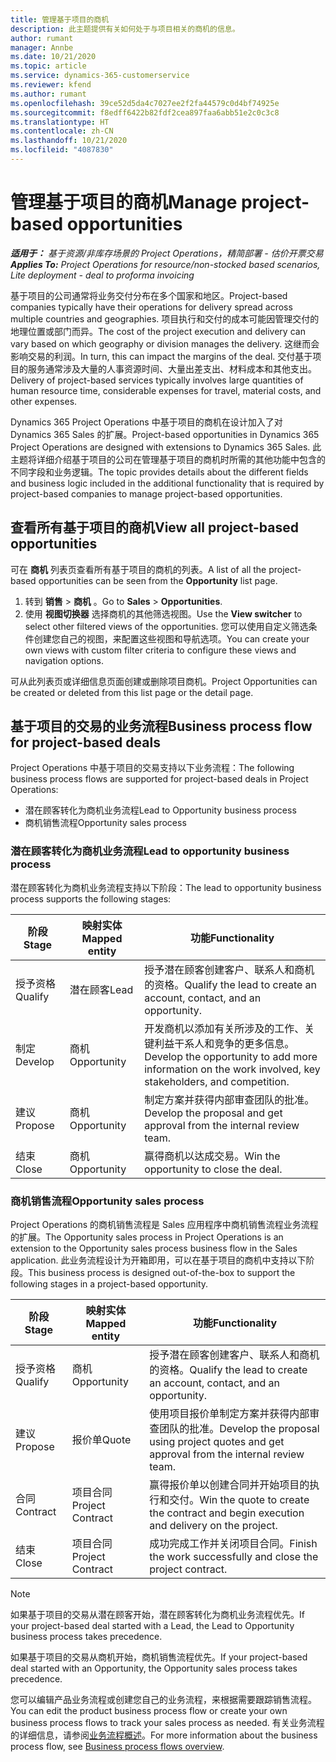 ```yaml
---
title: 管理基于项目的商机
description: 此主题提供有关如何处于与项目相关的商机的信息。
author: rumant
manager: Annbe
ms.date: 10/21/2020
ms.topic: article
ms.service: dynamics-365-customerservice
ms.reviewer: kfend
ms.author: rumant
ms.openlocfilehash: 39ce52d5da4c7027ee2f2fa44579c0d4bf74925e
ms.sourcegitcommit: f8edff6422b82fdf2cea897faa6abb51e2c0c3c8
ms.translationtype: HT
ms.contentlocale: zh-CN
ms.lasthandoff: 10/21/2020
ms.locfileid: "4087830"
---
```

# <a name="manage-project-based-opportunities"></a><span data-ttu-id="f3e16-103">管理基于项目的商机</span><span class="sxs-lookup"><span data-stu-id="f3e16-103">Manage project-based opportunities</span></span>

<span data-ttu-id="f3e16-104">_**适用于：** 基于资源/非库存场景的 Project Operations，精简部署 - 估价开票交易_</span><span class="sxs-lookup"><span data-stu-id="f3e16-104">_**Applies To:** Project Operations for resource/non-stocked based scenarios, Lite deployment - deal to proforma invoicing_</span></span>

<span data-ttu-id="f3e16-105">基于项目的公司通常将业务交付分布在多个国家和地区。</span><span class="sxs-lookup"><span data-stu-id="f3e16-105">Project-based companies typically have their operations for delivery spread across multiple countries and geographies.</span></span> <span data-ttu-id="f3e16-106">项目执行和交付的成本可能因管理交付的地理位置或部门而异。</span><span class="sxs-lookup"><span data-stu-id="f3e16-106">The cost of the project execution and delivery can vary  based on which geography or division manages the delivery.</span></span> <span data-ttu-id="f3e16-107">这继而会影响交易的利润。</span><span class="sxs-lookup"><span data-stu-id="f3e16-107">In turn, this can impact the margins of the deal.</span></span> <span data-ttu-id="f3e16-108">交付基于项目的服务通常涉及大量的人事资源时间、大量出差支出、材料成本和其他支出。</span><span class="sxs-lookup"><span data-stu-id="f3e16-108">Delivery of project-based services typically involves large quantities of human resource time, considerable expenses for travel, material costs, and other expenses.</span></span>

<span data-ttu-id="f3e16-109">Dynamics 365 Project Operations 中基于项目的商机在设计加入了对 Dynamics 365 Sales 的扩展。</span><span class="sxs-lookup"><span data-stu-id="f3e16-109">Project-based opportunities in Dynamics 365 Project Operations are designed with extensions to Dynamics 365 Sales.</span></span> <span data-ttu-id="f3e16-110">此主题将详细介绍基于项目的公司在管理基于项目的商机时所需的其他功能中包含的不同字段和业务逻辑。</span><span class="sxs-lookup"><span data-stu-id="f3e16-110">The topic provides details about the different fields and business logic included in the additional functionality that is required by project-based companies to manage project-based opportunities.</span></span>

## <a name="view-all-project-based-opportunities"></a><span data-ttu-id="f3e16-111">查看所有基于项目的商机</span><span class="sxs-lookup"><span data-stu-id="f3e16-111">View all project-based opportunities</span></span>

<span data-ttu-id="f3e16-112">可在 **商机** 列表页查看所有基于项目的商机的列表。</span><span class="sxs-lookup"><span data-stu-id="f3e16-112">A list of all the project-based opportunities can be seen from the **Opportunity** list page.</span></span> 

1. <span data-ttu-id="f3e16-113">转到 **销售** > **商机** 。</span><span class="sxs-lookup"><span data-stu-id="f3e16-113">Go to **Sales** > **Opportunities**.</span></span>
2. <span data-ttu-id="f3e16-114">使用 **视图切换器** 选择商机的其他筛选视图。</span><span class="sxs-lookup"><span data-stu-id="f3e16-114">Use the **View switcher** to select other filtered views of the opportunities.</span></span> <span data-ttu-id="f3e16-115">您可以使用自定义筛选条件创建您自己的视图，来配置这些视图和导航选项。</span><span class="sxs-lookup"><span data-stu-id="f3e16-115">You can create your own views with custom filter criteria to configure these views and navigation options.</span></span>

<span data-ttu-id="f3e16-116">可从此列表页或详细信息页面创建或删除项目商机。</span><span class="sxs-lookup"><span data-stu-id="f3e16-116">Project Opportunities can be created or deleted from this list page or the detail page.</span></span>

## <a name="business-process-flow-for-project-based-deals"></a><span data-ttu-id="f3e16-117">基于项目的交易的业务流程</span><span class="sxs-lookup"><span data-stu-id="f3e16-117">Business process flow for project-based deals</span></span>

<span data-ttu-id="f3e16-118">Project Operations 中基于项目的交易支持以下业务流程：</span><span class="sxs-lookup"><span data-stu-id="f3e16-118">The following business process flows are supported for project-based deals in Project Operations:</span></span>

- <span data-ttu-id="f3e16-119">潜在顾客转化为商机业务流程</span><span class="sxs-lookup"><span data-stu-id="f3e16-119">Lead to Opportunity business process</span></span>
- <span data-ttu-id="f3e16-120">商机销售流程</span><span class="sxs-lookup"><span data-stu-id="f3e16-120">Opportunity sales process</span></span>

### <a name="lead-to-opportunity-business-process"></a><span data-ttu-id="f3e16-121">潜在顾客转化为商机业务流程</span><span class="sxs-lookup"><span data-stu-id="f3e16-121">Lead to opportunity business process</span></span> 
<span data-ttu-id="f3e16-122">潜在顾客转化为商机业务流程支持以下阶段：</span><span class="sxs-lookup"><span data-stu-id="f3e16-122">The lead to opportunity business process supports the following stages:</span></span>

| <span data-ttu-id="f3e16-123">阶段</span><span class="sxs-lookup"><span data-stu-id="f3e16-123">Stage</span></span> | <span data-ttu-id="f3e16-124">映射实体</span><span class="sxs-lookup"><span data-stu-id="f3e16-124">Mapped entity</span></span> | <span data-ttu-id="f3e16-125">功能</span><span class="sxs-lookup"><span data-stu-id="f3e16-125">Functionality</span></span> |
| --- | --- | --- |
| <span data-ttu-id="f3e16-126">授予资格</span><span class="sxs-lookup"><span data-stu-id="f3e16-126">Qualify</span></span> | <span data-ttu-id="f3e16-127">潜在顾客</span><span class="sxs-lookup"><span data-stu-id="f3e16-127">Lead</span></span> | <span data-ttu-id="f3e16-128">授予潜在顾客创建客户、联系人和商机的资格。</span><span class="sxs-lookup"><span data-stu-id="f3e16-128">Qualify the lead to create an account, contact, and an opportunity.</span></span> |
| <span data-ttu-id="f3e16-129">制定</span><span class="sxs-lookup"><span data-stu-id="f3e16-129">Develop</span></span> | <span data-ttu-id="f3e16-130">商机​​</span><span class="sxs-lookup"><span data-stu-id="f3e16-130">Opportunity</span></span> | <span data-ttu-id="f3e16-131">开发商机以添加有关所涉及的工作、关键利益干系人和竞争的更多信息。</span><span class="sxs-lookup"><span data-stu-id="f3e16-131">Develop the opportunity to add more information on the work involved, key stakeholders, and competition.</span></span> |
| <span data-ttu-id="f3e16-132">建议</span><span class="sxs-lookup"><span data-stu-id="f3e16-132">Propose</span></span> | <span data-ttu-id="f3e16-133">商机​​</span><span class="sxs-lookup"><span data-stu-id="f3e16-133">Opportunity</span></span> | <span data-ttu-id="f3e16-134">制定方案并获得内部审查团队的批准。</span><span class="sxs-lookup"><span data-stu-id="f3e16-134">Develop the proposal and get approval from the internal review team.</span></span> |
| <span data-ttu-id="f3e16-135">结束</span><span class="sxs-lookup"><span data-stu-id="f3e16-135">Close</span></span> | <span data-ttu-id="f3e16-136">商机​​</span><span class="sxs-lookup"><span data-stu-id="f3e16-136">Opportunity</span></span> | <span data-ttu-id="f3e16-137">赢得商机以达成交易。</span><span class="sxs-lookup"><span data-stu-id="f3e16-137">Win the opportunity to close the deal.</span></span> |

### <a name="opportunity-sales-process"></a><span data-ttu-id="f3e16-138">商机销售流程</span><span class="sxs-lookup"><span data-stu-id="f3e16-138">Opportunity sales process</span></span>
<span data-ttu-id="f3e16-139">Project Operations 的商机销售流程是 Sales 应用程序中商机销售流程业务流程的扩展。</span><span class="sxs-lookup"><span data-stu-id="f3e16-139">The Opportunity sales process in Project Operations is an extension to the Opportunity sales process business flow in the Sales application.</span></span> <span data-ttu-id="f3e16-140">此业务流程设计为开箱即用，可以在基于项目的商机中支持以下阶段。</span><span class="sxs-lookup"><span data-stu-id="f3e16-140">This business process is designed out-of-the-box to support the following stages in a project-based opportunity.</span></span>

| <span data-ttu-id="f3e16-141">阶段</span><span class="sxs-lookup"><span data-stu-id="f3e16-141">Stage</span></span> | <span data-ttu-id="f3e16-142">映射实体</span><span class="sxs-lookup"><span data-stu-id="f3e16-142">Mapped entity</span></span> | <span data-ttu-id="f3e16-143">功能</span><span class="sxs-lookup"><span data-stu-id="f3e16-143">Functionality</span></span> |
| --- | --- | --- |
| <span data-ttu-id="f3e16-144">授予资格</span><span class="sxs-lookup"><span data-stu-id="f3e16-144">Qualify</span></span> | <span data-ttu-id="f3e16-145">商机​​</span><span class="sxs-lookup"><span data-stu-id="f3e16-145">Opportunity</span></span> | <span data-ttu-id="f3e16-146">授予潜在顾客创建客户、联系人和商机的资格。</span><span class="sxs-lookup"><span data-stu-id="f3e16-146">Qualify the lead to create an account, contact, and an opportunity.</span></span> |
| <span data-ttu-id="f3e16-147">建议</span><span class="sxs-lookup"><span data-stu-id="f3e16-147">Propose</span></span> | <span data-ttu-id="f3e16-148">报价单</span><span class="sxs-lookup"><span data-stu-id="f3e16-148">Quote</span></span> | <span data-ttu-id="f3e16-149">使用项目报价单制定方案并获得内部审查团队的批准。</span><span class="sxs-lookup"><span data-stu-id="f3e16-149">Develop the proposal using project quotes and get approval from the internal review team.</span></span> |
| <span data-ttu-id="f3e16-150">合同</span><span class="sxs-lookup"><span data-stu-id="f3e16-150">Contract</span></span> | <span data-ttu-id="f3e16-151">项目合同</span><span class="sxs-lookup"><span data-stu-id="f3e16-151">Project Contract</span></span> | <span data-ttu-id="f3e16-152">赢得报价单以创建合同并开始项目的执行和交付。</span><span class="sxs-lookup"><span data-stu-id="f3e16-152">Win the quote to create the contract and begin execution and delivery on the project.</span></span> |
| <span data-ttu-id="f3e16-153">结束</span><span class="sxs-lookup"><span data-stu-id="f3e16-153">Close</span></span> | <span data-ttu-id="f3e16-154">项目合同</span><span class="sxs-lookup"><span data-stu-id="f3e16-154">Project Contract</span></span> | <span data-ttu-id="f3e16-155">成功完成工作并关闭项目合同。</span><span class="sxs-lookup"><span data-stu-id="f3e16-155">Finish the work successfully and close the project contract.</span></span> |

> [!NOTE]
> <span data-ttu-id="f3e16-156">如果基于项目的交易从潜在顾客开始，潜在顾客转化为商机业务流程优先。</span><span class="sxs-lookup"><span data-stu-id="f3e16-156">If your project-based deal started with a Lead, the Lead to Opportunity business process takes precedence.</span></span>
>
> <span data-ttu-id="f3e16-157">如果基于项目的交易从商机开始，商机销售流程优先。</span><span class="sxs-lookup"><span data-stu-id="f3e16-157">If your project-based deal started with an Opportunity, the Opportunity sales process takes precedence.</span></span>

<span data-ttu-id="f3e16-158">您可以编辑产品业务流程或创建您自己的业务流程，来根据需要跟踪销售流程。</span><span class="sxs-lookup"><span data-stu-id="f3e16-158">You can edit the product business process flow or create your own business process flows to track your sales process as needed.</span></span> <span data-ttu-id="f3e16-159">有关业务流程的详细信息，请参阅[业务流程概述](https://docs.microsoft.com/dynamics365/customerengagement/on-premises/customize/business-process-flows-overview)。</span><span class="sxs-lookup"><span data-stu-id="f3e16-159">For more information about the business process flow, see [Business process flows overview](https://docs.microsoft.com/dynamics365/customerengagement/on-premises/customize/business-process-flows-overview).</span></span>
